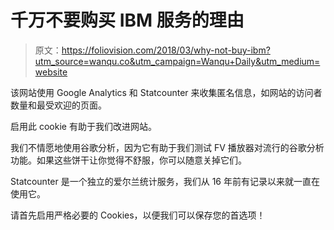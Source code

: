 # 千万不要购买 IBM 服务的理由

> 原文：<https://foliovision.com/2018/03/why-not-buy-ibm?utm_source=wanqu.co&utm_campaign=Wanqu+Daily&utm_medium=website>

该网站使用 Google Analytics 和 Statcounter 来收集匿名信息，如网站的访问者数量和最受欢迎的页面。

启用此 cookie 有助于我们改进网站。

我们不情愿地使用谷歌分析，因为它有助于我们测试 FV 播放器对流行的谷歌分析功能。如果这些饼干让你觉得不舒服，你可以随意关掉它们。

Statcounter 是一个独立的爱尔兰统计服务，我们从 16 年前有记录以来就一直在使用它。

请首先启用严格必要的 Cookies，以便我们可以保存您的首选项！